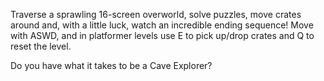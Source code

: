 Traverse a sprawling 16-screen overworld, solve puzzles, move crates around and, with a little luck, watch an incredible ending sequence! Move with ASWD, and in platformer levels use E to pick up/drop crates and Q to reset the level.

Do you have what it takes to be a Cave Explorer?
